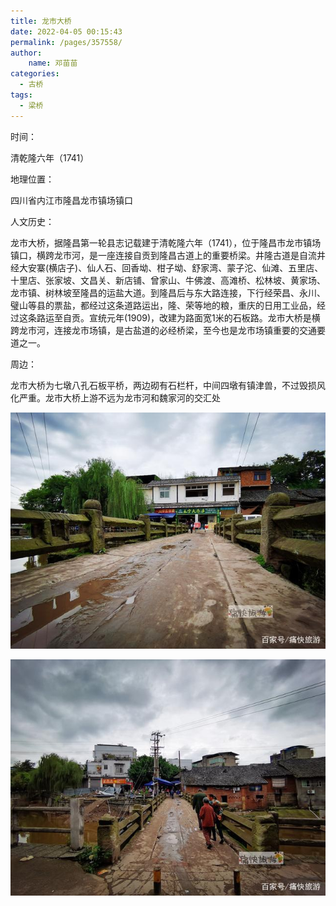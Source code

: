 ```yaml
---
title: 龙市大桥
date: 2022-04-05 00:15:43
permalink: /pages/357558/
author:
    name: 邓苗苗
categories:
  - 古桥
tags:
  - 梁桥 
---
```

时间：

清乾隆六年（1741）

地理位置：

四川省内江市隆昌龙市镇场镇口

人文历史：

龙市大桥，据隆昌第一轮县志记载建于清乾隆六年（1741），位于隆昌市龙市镇场镇口，横跨龙市河，是一座连接自贡到隆昌古道上的重要桥梁。井隆古道是自流井经大安寨(横店子)、仙人石、回香坳、柑子坳、舒家湾、蒙子沱、仙滩、五里店、十里店、张家坡、文昌关、新店铺、曾家山、牛佛渡、高滩桥、松林坡、黄家场、龙市镇、树林坡至隆昌的运盐大道。到隆昌后与东大路连接，下行经荣昌、永川、璧山等县的票盐，都经过这条道路运出，隆、荣等地的粮，重庆的日用工业品，经过这条路运至自贡。宣统元年(1909)，改建为路面宽1米的石板路。龙市大桥是横跨龙市河，连接龙市场镇，是古盐道的必经桥梁，至今也是龙市场镇重要的交通要道之一。

周边：

龙市大桥为七墩八孔石板平桥，两边砌有石栏杆，中间四墩有镇津兽，不过毁损风化严重。龙市大桥上游不远为龙市河和魏家河的交汇处

![龙市大桥桥](/img/photo/27.jpg)

![龙市大桥桥](/img/photo/28.jpg)
